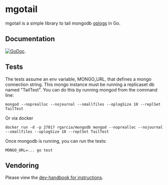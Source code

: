 # mgotail

mgotail is a simple library to tail mongodb [oplogs](http://docs.mongodb.org/manual/core/replica-set-oplog/) in Go.

## Documentation

[![GoDoc](https://godoc.org/github.com/Clever/mgotail?status.png)](https://godoc.org/github.com/Clever/mgotail).

## Tests

The tests assume an env variable, MONGO_URL, that defines a mongo connection string.
This mongo instance must be running a replicaset db named "TailTest".
You can do this by running mongod from the command line:

```
mongod --noprealloc --nojournal --smallfiles --oplogSize 10 --replSet TailTest
```

Or via docker

```
docker run -d -p 27017 rgarcia/mongodb mongod --noprealloc --nojournal --smallfiles --oplogSize 10 --replSet TailTest
```

Once mongodb is running, you can run the tests:

```
MONGO_URL=... go test
```

## Vendoring

Please view the [dev-handbook for instructions](https://github.com/Clever/dev-handbook/blob/master/golang/godep.md).
